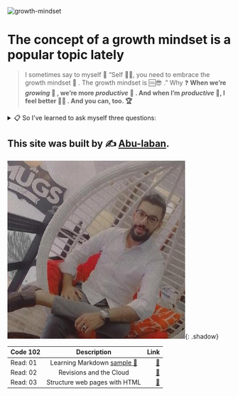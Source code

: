 ![growth-mindset](https://3kllhk1ibq34qk6sp3bhtox1-wpengine.netdna-ssl.com/wp-content/uploads/2015/11/growth-mindset.png)

# The concept of a growth mindset is a popular topic lately

> I sometimes say to myself 💬 “Self 👨‍💻, you need to embrace the growth mindset 🧠 . The growth mindset is 🆒😎 .”
> Why ❓
> **When we’re _growing_ 🤵 , we’re more _productive_ 🌌 . And when I’m _productive_ 🌟, I feel better 🦸‍♂️ . And you can, too. 🏆**

<details><summary> 📋	So I've learned to ask myself three questions:</summary>

<p>

📌 1. What was the best part of the day?
<br>
📌 2. Which aspects of my work am I most proud of?
<br>
📌 3. What went wrong, and how can I make sure it doesn’t happen again?
<br>

</p>
</details>

## This site was built by ✍ [Abu-laban](https://github.com/Abu-laban).

![Tariq Abu-laban](me.jpg){: .shadow}

| Code 102 |               Description                |                     Link |
| :------- | :--------------------------------------: | -----------------------: |
| Read: 01 | Learning Markdown [sample 📝](sample.md) | [📖](code-102/read01.md) |
| Read: 02 |         Revisions and the Cloud          | [📖](code-102/read02.md) |
| Read: 03 |      Structure web pages with HTML       | [📖](code-102/read03.md) |

